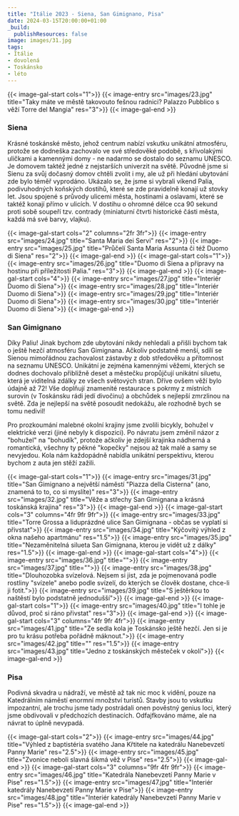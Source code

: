 ```yaml
---
title: "Itálie 2023 - Siena, San Gimignano, Pisa"
date: 2024-03-15T20:00:00+01:00
_build:
  publishResources: false
image: images/31.jpg
tags:
- Itálie
- dovolená
- Toskánsko
- léto
---
```

{{< image-gal-start cols="1">}}
{{< image-entry src="images/23.jpg" title="Taky máte ve městě takovouto fešnou radnici? Palazzo Pubblico s věží Torre del Mangia" res="3">}}
{{< image-gal-end >}}
### Siena
Krásné toskánské město, jehož centrum nabízí vskutku unikátní atmosféru, protože se dodneška zachovalo ve své středověké podobě, s křivolakými uličkami a kamennými domy - ne nadarmo se dostalo do seznamu UNESCO. Je domovem taktéž jedné z nejstarších univerzit na světě. Původně jsme si Sienu za svůj dočasný domov chtěli zvolit i my, ale už při hledání ubytování zde bylo téměř vyprodáno. Ukázalo se, že jsme si vybrali víkend Palia, podivuhodných koňských dostihů, které se zde pravidelně konají už stovky let. Jsou spojené s průvody ulicemi města, hostinami a oslavami, které se taktéž konají přímo v ulicích. V dostihu o ohromné délce cca 90 sekund proti sobě soupeří tzv. contrady (miniaturní čtvrti historické části města, každá má své barvy, vlajku).

{{< image-gal-start cols="2" columns="2fr 3fr">}}
{{< image-entry src="images/24.jpg" title="Santa Maria dei Servi" res="2">}}
{{< image-entry src="images/25.jpg" title="Průčelí Santa Maria Assunta či též Duomo di Siena" res="2">}}
{{< image-gal-end >}}
{{< image-gal-start cols="1">}}
{{< image-entry src="images/26.jpg" title="Duomo di Siena a přípravy na hostinu při příležitosti Palia." res="3">}}
{{< image-gal-end >}}
{{< image-gal-start cols="4">}}
{{< image-entry src="images/27.jpg" title="Interiér Duomo di Siena">}}
{{< image-entry src="images/28.jpg" title="Interiér Duomo di Siena">}}
{{< image-entry src="images/29.jpg" title="Interiér Duomo di Siena">}}
{{< image-entry src="images/30.jpg" title="Interiér Duomo di Siena">}}
{{< image-gal-end >}}
### San Gimignano
Díky Paliu! Jinak bychom zde ubytování nikdy nehledali a přišli bychom tak o ještě hezčí atmosféru San Gimignana. Ačkoliv podstatně menší, sdílí se Sienou mimořádnou zachovalost zástavby z dob středověku a přítomnost na seznamu UNESCO. Unikátní je zejména kamennými věžemi, kterých se dodnes dochovalo přibližně deset a městečku propůjčují unikátní siluetu, která je viditelná zdálky ze všech světových stran. Dříve ovšem věží bylo údajně až 72! Vše doplňují znamenité restaurace s pokrmy z místních surovin (v Toskánsku rádi jedí divočinu) a obchůdek s nejlepší zmrzlinou na světě. Zda je nejlepší na světě posoudit nedokážu, ale rozhodně bych se tomu nedivil!

Pro prozkoumání malebné okolní krajiny jsme zvolili bicykly, bohužel v elektrické verzi (jiné nebyly k dispozici). Po návratu jsem změnil názor z "bohužel" na "bohudík", protože ačkoliv je zdejší krajinka nádherná a romantická, všechny ty pěkné "kopečky" nejsou až tak malé a samy se nevyjedou. Kola nám každopádně nabídla unikátní perspektivu, kterou bychom z auta jen stěží zažili.

{{< image-gal-start cols="1">}}
{{< image-entry src="images/31.jpg" title="San Gimignano a největší náměstí \"Piazza della Cisterna\" (ano, znamená to to, co si myslíte)" res="3">}}
{{< image-entry src="images/32.jpg" title="Věže a střechy San Gimignana a krásná toskánská krajina" res="3">}}
{{< image-gal-end >}}
{{< image-gal-start cols="3" columns="4fr 9fr 9fr">}}
{{< image-entry src="images/33.jpg" title="Torre Grossa a liduprázdné ulice San Gimignana - občas se vyplatí si přivstat">}}
{{< image-entry src="images/34.jpg" title="Kýčovitý výhled z okna našeho apartmánu" res="1.5">}}
{{< image-entry src="images/35.jpg" title="Nezaměnitelná silueta San Gimignana, kterou je vidět už z dálky" res="1.5">}}
{{< image-gal-end >}}
{{< image-gal-start cols="4">}}
{{< image-entry src="images/36.jpg" title="">}}
{{< image-entry src="images/37.jpg" title="">}}
{{< image-entry src="images/38.jpg" title="Dlouhozobka svízelová. Nejsem si jist, zda je pojmenovaná podle rostliny \"svízele\" anebo podle svízelí, do kterých se člověk dostane, chce-li ji fotit.">}}
{{< image-entry src="images/39.jpg" title="S ještěrkou to naštěstí bylo podstatně jednodušší">}}
{{< image-gal-end >}}
{{< image-gal-start cols="1">}}
{{< image-entry src="images/40.jpg" title="I tohle je důvod, proč si ráno přivstat" res="3">}}
{{< image-gal-end >}}
{{< image-gal-start cols="3" columns="4fr 9fr 4fr">}}
{{< image-entry src="images/41.jpg" title="Ze sedla kola je Toskánsko ještě hezčí. Jen si je pro tu krásu potřeba pořádně máknout.">}}
{{< image-entry src="images/42.jpg" title="" res="1.5">}}
{{< image-entry src="images/43.jpg" title="Jedno z toskánských městeček v okolí">}}
{{< image-gal-end >}}
### Pisa
Podivná skvadra u nádraží, ve městě až tak nic moc k vidění, pouze na Katedrálním náměstí enormní množství turistů. Stavby jsou to vskutku impozantní, ale trochu jsme tady postrádali onen pověstný genius loci, který jsme obdivovali v předchozích destinacích. Odfajfkováno máme, ale na návrat to úplně nevypadá.

{{< image-gal-start cols="2">}}
{{< image-entry src="images/44.jpg" title="Výhled z baptistéria svatého Jana Křtitele na katedrálu Nanebevzetí Panny Marie" res="2.5">}}
{{< image-entry src="images/45.jpg" title="Zvonice neboli slavná šikmá věž v Pise" res="2.5">}}
{{< image-gal-end >}}
{{< image-gal-start cols="3" columns="9fr 4fr 9fr">}}
{{< image-entry src="images/46.jpg" title="Katedrála Nanebevzetí Panny Marie v Pise" res="1.5">}}
{{< image-entry src="images/47.jpg" title="Interiér katedrály Nanebevzetí Panny Marie v Pise">}}
{{< image-entry src="images/48.jpg" title="Interiér katedrály Nanebevzetí Panny Marie v Pise" res="1.5">}}
{{< image-gal-end >}}
